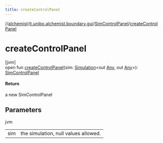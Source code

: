 ```yaml
---
title: createControlPanel
---
```

//[alchemist](../../../index.html)/[it.unibo.alchemist.boundary.gui](../index.html)/[SimControlPanel](index.html)/[createControlPanel](create-control-panel.html)



# createControlPanel



[jvm]\
open fun [createControlPanel](create-control-panel.html)(sim: [Simulation](../../it.unibo.alchemist.core.interfaces/-simulation/index.html)<out [Any](https://kotlinlang.org/api/latest/jvm/stdlib/kotlin/-any/index.html), out [Any](https://kotlinlang.org/api/latest/jvm/stdlib/kotlin/-any/index.html)>): [SimControlPanel](index.html)



#### Return



a new SimControlPanel



## Parameters


jvm

| | |
|---|---|
| sim | the simulation, null values allowed. |




